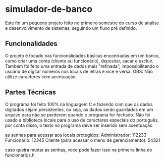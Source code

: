 # simulador-de-banco
Este foi um pequeno projeto feito no primeiro semestre do curso de análise e desenvolvimento de sistemas, seguindo um fluxo pré definido.

## Funcionalidades
O projeto é focado nas funcionalidades básicas encontradas em um banco, como criar uma conta (cliente ou funcionário), depositar, sacar e excluir.
Também foi feito uma entrada de dados mais "refinada", impossibilitando o usuário de digitar números nos locais de letras e vice e versa.
OBS: Não utilize caracteres com acentuação.

## Partes Técnicas
O programa foi feito 100% na linguagem C e fazendo com que os dados digitados sejam persistentes, ou seja, os dados serão guardados em um arquivo para não se perderem quando o programa for fechado.
Não foi usado a biblioteca locale para o uso de caracteres especiais do português, por conta disso, o texto no programa deve ser inserido sem acentuação.

as senhas para acessar aos locais protegidos:
Administrador: 112233
Funcionário: 12345
Cliente (para acessar o menu de gerenciamento): 54321

caso queira mudar as senhas, voce pode fazer isso na primeira linha do funcionarios.h
